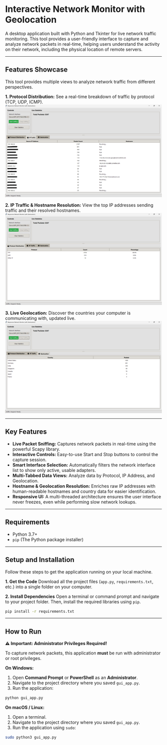 # Interactive Network Monitor with Geolocation

A desktop application built with Python and Tkinter for live network traffic monitoring. This tool provides a user-friendly interface to capture and analyze network packets in real-time, helping users understand the activity on their network, including the physical location of remote servers.

---

## Features Showcase

This tool provides multiple views to analyze network traffic from different perspectives.

**1. Protocol Distribution:** See a real-time breakdown of traffic by protocol (TCP, UDP, ICMP).
![Protocol Distribution View](screenshot-protocols.png)

**2. IP Traffic & Hostname Resolution:** View the top IP addresses sending traffic and their resolved hostnames.
![IP Traffic View](screenshot-ip-traffic.png)

**3. Live Geolocation:** Discover the countries your computer is communicating with, updated live.
![Geolocation View](screenshot-geolocation.png)

---

## Key Features

- **Live Packet Sniffing:** Captures network packets in real-time using the powerful Scapy library.
- **Interactive Controls:** Easy-to-use Start and Stop buttons to control the capture session.
- **Smart Interface Selection:** Automatically filters the network interface list to show only active, usable adapters.
- **Multi-Tabbed Data Views:** Analyze data by Protocol, IP Address, and Geolocation.
- **Hostname & Geolocation Resolution:** Enriches raw IP addresses with human-readable hostnames and country data for easier identification.
- **Responsive UI:** A multi-threaded architecture ensures the user interface never freezes, even while performing slow network lookups.

---

## Requirements

- Python 3.7+
- `pip` (The Python package installer)

---

## Setup and Installation

Follow these steps to get the application running on your local machine.

**1. Get the Code**
Download all the project files (`app.py`, `requirements.txt`, etc.) into a single folder on your computer.

**2. Install Dependencies**
Open a terminal or command prompt and navigate to your project folder. Then, install the required libraries using `pip`.
```bash
pip install -r requirements.txt
```

---

## How to Run

**⚠️ Important: Administrator Privileges Required!**

To capture network packets, this application **must** be run with administrator or root privileges.

**On Windows:**
1. Open **Command Prompt** or **PowerShell** as an **Administrator**.
2. Navigate to the project directory where you saved `gui_app.py`.
3. Run the application:
```bash
python gui_app.py
```

**On macOS / Linux:**
1. Open a terminal.
2. Navigate to the project directory where you saved `gui_app.py`.
3. Run the application using `sudo`:
```bash
sudo python3 gui_app.py
```
